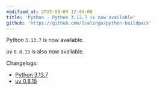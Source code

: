 ```yaml
---
modified_at: 2025-09-09 12:00:00
title: 'Python - Python 3.13.7 is now available'
github: 'https://github.com/Scalingo/python-buildpack'
---
```


Python `3.13.7` is now available.

uv `0.8.15` is also now available.

Changelogs:
- [Python 3.13.7](https://docs.python.org/3.13/whatsnew/changelog.html#python-3.13.7-final)
- [uv 0.8.15](https://github.com/astral-sh/uv/releases/tag/0.8.15)
